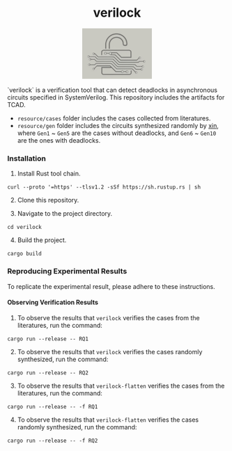 <h1 align="center">
  verilock
</h1>
<p align="center">
  <img src="./img/verilock logo.jpg" width="160" />
</p>
`verilock` is a verification tool that can detect deadlocks in asynchronous circuits specified in SystemVerilog.
This repository includes the artifacts for TCAD.

- `resource/cases` folder includes the cases collected from literatures.
- `resource/gen` folder includes the circuits synthesized randomly by [xin](https://github.com/TCAD-Verilock/xin), where `Gen1` ~ `Gen5` are the cases without deadlocks, and `Gen6` ~ `Gen10` are the ones with deadlocks.

### Installation

1. Install Rust tool chain.
```shell
curl --proto '=https' --tlsv1.2 -sSf https://sh.rustup.rs | sh
```
2. Clone this repository.

3. Navigate to the project directory.
```shell
cd verilock
```
4. Build the project.
```shell
cargo build
```

### Reproducing Experimental Results
To replicate the experimental result, please adhere to these instructions.
#### Observing Verification Results
1. To observe the results that `verilock` verifies the cases from the literatures, run the command: 
```shell
cargo run --release -- RQ1
```

2. To observe the results that `verilock` verifies the cases randomly synthesized, run the command:
```shell
cargo run --release -- RQ2
```

3. To observe the results that `verilock-flatten` verifies the cases from the literatures, run the command:
```shell
cargo run --release -- -f RQ1
```

4. To observe the results that `verilock-flatten` verifies the cases randomly synthesized, run the command:
```shell
cargo run --release -- -f RQ2
```